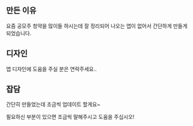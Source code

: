 
## 만든 이유

요즘 공모주 청약을 많이들 하시는데 잘 정리되어 나오는 앱이 없어서 간단하게 만들게 되었습니다.


## 디자인 

앱 디자인에 도움을 주실 분은 연락주세요..


## 잡담
간단히 만들었는데 조금씩 업데이트 할게요~

필요하신 부분이 있으면 조금씩 말해주시고 도움을 주십시오!



<br>